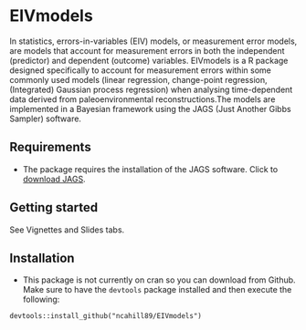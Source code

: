 # EIVmodels 

In statistics, errors-in-variables (EIV) models, or measurement error models, are  models that account for measurement errors in both the independent (predictor) and dependent (outcome) variables. EIVmodels is a R package designed specifically to account for measurement errors within some commonly used models (linear regression, change-point regression, (Integrated) Gaussian process regression) when analysing time-dependent data derived from paleoenvironmental reconstructions.The models are implemented in a Bayesian framework using the JAGS (Just Another Gibbs Sampler) software.

## Requirements

  - The package requires the installation of the JAGS software. Click to [download JAGS](https://sourceforge.net/projects/mcmc-jags/).

## Getting started

See Vignettes and Slides tabs. 

## Installation

  - This package is not currently on cran so you can download from Github. Make sure to have the `devtools` package installed and then execute the following: 

```
devtools::install_github("ncahill89/EIVmodels")
```
